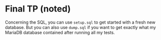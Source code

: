 # Final TP (noted)

Concerning the SQL, you can use `setup.sql` to get started with a fresh new database.
But you can also use `dump.sql` if you want to get exactly what my MariaDB database contained after running all my tests.
